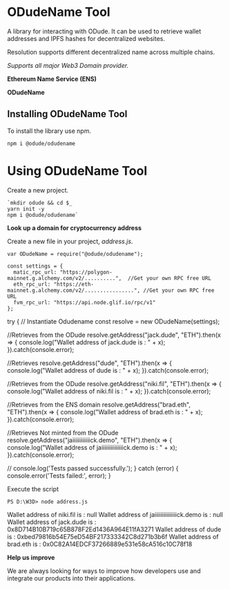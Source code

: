 # ODudeName Tool
A library for interacting with ODude. It can be used to retrieve wallet addresses and IPFS hashes for decentralized websites.

Resolution supports different decentralized name across multiple chains.

*Supports all major Web3 Domain provider.*

**Ethereum Name Service (ENS)**

**ODudeName**

## Installing ODudeName Tool
To install the library use npm.

`npm i @odude/odudename`

# Using ODudeName Tool

Create a new project.

    `mkdir odude && cd $_
    yarn init -y
    npm i @odude/odudename`
	
**Look up a domain for cryptocurrency address**

Create a new file in your project, *address.js*.

    var ODudeName = require("@odude/odudename");
    
    const settings = {
      matic_rpc_url: "https://polygon-mainnet.g.alchemy.com/v2/..........",  //Get your own RPC free URL
      eth_rpc_url: "https://eth-mainnet.g.alchemy.com/v2/................", //Get your own RPC free URL
      fvm_rpc_url: "https://api.node.glif.io/rpc/v1"
    };
    
try {
  // Instantiate Odudename
  const resolve = new ODudeName(settings);

  
  //Retrieves from the ODude
resolve.getAddress("jack.dude", "ETH").then(x => {
  console.log("Wallet address of jack.dude is : " + x);
}).catch(console.error);

  //Retrieves
  resolve.getAddress("dude", "ETH").then(x => {
    console.log("Wallet address of dude is : " + x);
  }).catch(console.error);
  
  

//Retrieves from the ODude
resolve.getAddress("niki.fil", "ETH").then(x => {
  console.log("Wallet address of niki.fil is : " + x);
}).catch(console.error);



//Retrieves from the ENS domain
resolve.getAddress("brad.eth", "ETH").then(x => {
  console.log("Wallet address of brad.eth is : " + x);
}).catch(console.error);



//Retrieves Not minted from the ODude
resolve.getAddress("jaiiiiiiiiiiiick.demo", "ETH").then(x => {
  console.log("Wallet address of jaiiiiiiiiiiiiiiick.demo is : " + x);
}).catch(console.error);


 // console.log('Tests passed successfully.');
} catch (error) {
  console.error('Tests failed:', error);
}
	

Execute the script

    PS D:\W3D> node address.js
Wallet address of niki.fil is : null
Wallet address of jaiiiiiiiiiiiiiiick.demo is : null
Wallet address of jack.dude is : 0x8D714B10B719c65B878F2Ed1436A964E11fA3271
Wallet address of dude is : 0xbed79816b54E75eD54BF217333342C8d271b3b6f
Wallet address of brad.eth is : 0x0C82A14EDCF37266889e531e58cA516c10C78f18


**Help us improve**

We are always looking for ways to improve how developers use and integrate our products into their applications. 
